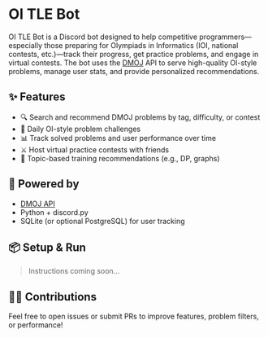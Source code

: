 # OI TLE Bot

OI TLE Bot is a Discord bot designed to help competitive programmers—especially those preparing for Olympiads in Informatics (IOI, national contests, etc.)—track their progress, get practice problems, and engage in virtual contests. The bot uses the [DMOJ](https://dmoj.ca/) API to serve high-quality OI-style problems, manage user stats, and provide personalized recommendations.

## ✨ Features

- 🔍 Search and recommend DMOJ problems by tag, difficulty, or contest
- 🧠 Daily OI-style problem challenges
- 📊 Track solved problems and user performance over time
- ⚔️ Host virtual practice contests with friends
- 🎯 Topic-based training recommendations (e.g., DP, graphs)

## 🔌 Powered by
- [DMOJ API](https://dmoj.ca/api/)
- Python + discord.py
- SQLite (or optional PostgreSQL) for user tracking

## 📦 Setup & Run
> Instructions coming soon...

## 👨‍💻 Contributions
Feel free to open issues or submit PRs to improve features, problem filters, or performance!

